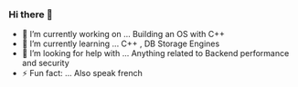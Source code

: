 ### Hi there 👋

<!--
**adrien2-public/adrien2-public** is a ✨ _special_ ✨ repository because its `README.md` (this file) appears on your GitHub profile.

Here are some ideas to get you started:

- 🔭 I’m currently working on ... Building an OS with C++
- 🌱 I’m currently learning ... C++ , DB Storage Engines
- 📫 How to reach me: ...
- ⚡ Fun fact: ... Also speak french
-->
- 🔭 I’m currently working on ... Building an OS with C++
- 🌱 I’m currently learning ... C++ , DB Storage Engines
- 🤔 I’m looking for help with ... Anything related to Backend performance and security
- ⚡ Fun fact: ... Also speak french
